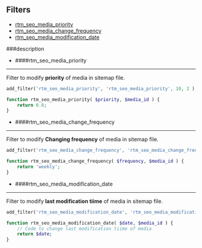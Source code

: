 ## Filters

* [rtm_seo_media_priority](#rtm_seo_media_priority)
* [rtm_seo_media_change_frequency](#rtm_seo_media_change_frequency)
* [rtm_seo_media_modification_date](#rtm_seo_media_modification_date)


###description

* ####rtm_seo_media_priority <a name="rtm_seo_media_priority"></a>
***
Filter to modify **priority** of media in sitemap file.
```php
add_filter('rtm_seo_media_priority', 'rtm_seo_media_priority', 10, 2 );

function rtm_seo_media_priority( $priority, $media_id ) {
	return 0.8;
}
```

* ####rtm_seo_media_change_frequency <a name="rtm_seo_media_change_frequency"></a>
***
Filter to modify **Changing frequency** of media in sitemap file.
```php
add_filter('rtm_seo_media_change_frequency', 'rtm_seo_media_change_frequency', 10, 2 );

function rtm_seo_media_change_frequency( $frequency, $media_id ) {
	return 'weekly';
}
```


* ####rtm_seo_media_modification_date <a name="rtm_seo_media_modification_date"></a>
***
Filter to modify **last modification tiime** of media in sitemap file.
```php
add_filter('rtm_seo_media_modification_date', 'rtm_seo_media_modification_date', 10, 2 );

function rtm_seo_media_modification_date( $date, $media_id ) {
	// Code to change last modification tiime of media
	return $date;
}
```